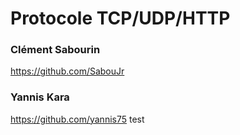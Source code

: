 # Protocole TCP/UDP/HTTP

### Clément Sabourin
https://github.com/SabouJr

### Yannis Kara
https://github.com/yannis75
test
